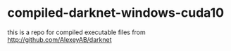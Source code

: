 # compiled-darknet-windows-cuda10
this is a repo for compiled executable files from http://github.com/AlexeyAB/darknet
